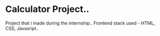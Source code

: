 # Calculator Project..
Project that i made during the internship..
Frontend stack used - HTML, CSS, Javasript..
